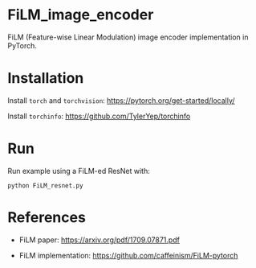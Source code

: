 # FiLM_image_encoder

FiLM (Feature-wise Linear Modulation) image encoder implementation in PyTorch.

# Installation

Install `torch` and `torchvision`: https://pytorch.org/get-started/locally/

Install `torchinfo`: https://github.com/TylerYep/torchinfo

# Run

Run example using a FiLM-ed ResNet with:

```
python FiLM_resnet.py
```

# References

* FiLM paper: https://arxiv.org/pdf/1709.07871.pdf

* FiLM implementation: https://github.com/caffeinism/FiLM-pytorch
